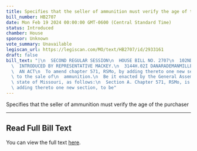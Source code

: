 ```yaml
---
title: Specifies that the seller of ammunition must verify the age of the purchaser
bill_number: HB2707
date: Mon Feb 19 2024 00:00:00 GMT-0600 (Central Standard Time)
status: Introduced
chamber: House
sponsor: Unknown
vote_summary: Unavailable
legiscan_url: https://legiscan.com/MO/text/HB2707/id/2933161
draft: false
bill_text: "|\n  SECOND REGULAR SESSION\n  HOUSE BILL NO. 2707\n  102ND GENERAL ASSEMBLY\n\
  \  INTRODUCED BY REPRESENTATIVE MACKEY.\n  3144H.02I DANARADEMANMILLER,ChiefClerk\n\
  \  AN ACT\n  To amend chapter 571, RSMo, by adding thereto one new section relating\
  \ to the sale of\n  ammunition.\n  Be it enacted by the General Assembly of the\
  \ state of Missouri, as follows:\n  Section A. Chapter 571, RSMo, is amended by\
  \ adding thereto one new section, to be"
---
```

Specifies that the seller of ammunition must verify the age of the purchaser

---

## Read Full Bill Text

You can view the full text [here](https://legiscan.com/MO/text/HB2707/id/2933161).
